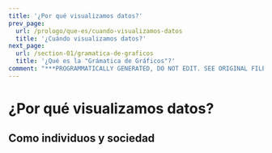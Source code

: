 ```yaml
---
title: '¿Por qué visualizamos datos?'
prev_page:
  url: /prologo/que-es/cuando-visualizamos-datos
  title: '¿Cuándo visualizamos datos?'
next_page:
  url: /section-01/gramatica-de-graficos
  title: '¿Qué es la "Grámatica de Gráficos"?'
comment: "***PROGRAMMATICALLY GENERATED, DO NOT EDIT. SEE ORIGINAL FILES IN /content***"
---
```

# ¿Por qué visualizamos datos?
## Como individuos y sociedad